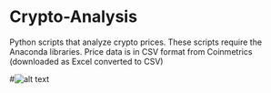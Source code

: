 # Crypto-Analysis

Python scripts that analyze crypto prices. These scripts require the Anaconda libraries. Price data is in CSV format from Coinmetrics (downloaded as Excel converted to CSV)

#![alt text](https://github.com/aniltilve/Crypto-Analysis/blob/main/btc_price.jpg?raw=true)
